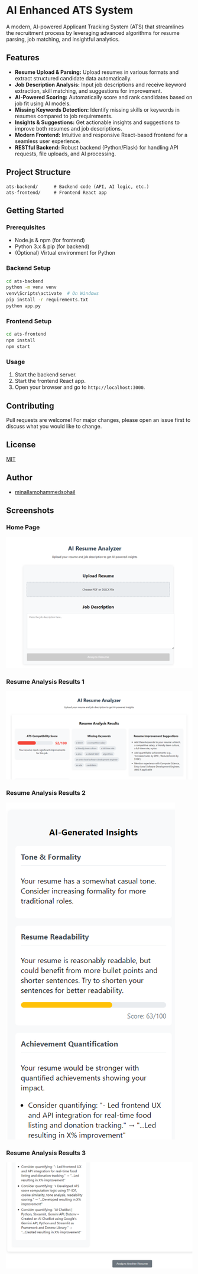 # AI Enhanced ATS System

A modern, AI-powered Applicant Tracking System (ATS) that streamlines the recruitment process by leveraging advanced algorithms for resume parsing, job matching, and insightful analytics.

## Features

- **Resume Upload & Parsing:** Upload resumes in various formats and extract structured candidate data automatically.
- **Job Description Analysis:** Input job descriptions and receive keyword extraction, skill matching, and suggestions for improvement.
- **AI-Powered Scoring:** Automatically score and rank candidates based on job fit using AI models.
- **Missing Keywords Detection:** Identify missing skills or keywords in resumes compared to job requirements.
- **Insights & Suggestions:** Get actionable insights and suggestions to improve both resumes and job descriptions.
- **Modern Frontend:** Intuitive and responsive React-based frontend for a seamless user experience.
- **RESTful Backend:** Robust backend (Python/Flask) for handling API requests, file uploads, and AI processing.

## Project Structure

```
ats-backend/      # Backend code (API, AI logic, etc.)
ats-frontend/     # Frontend React app
```

## Getting Started

### Prerequisites

- Node.js & npm (for frontend)
- Python 3.x & pip (for backend)
- (Optional) Virtual environment for Python

### Backend Setup

```sh
cd ats-backend
python -m venv venv
venv\Scripts\activate  # On Windows
pip install -r requirements.txt
python app.py
```

### Frontend Setup

```sh
cd ats-frontend
npm install
npm start
```

### Usage

1. Start the backend server.
2. Start the frontend React app.
3. Open your browser and go to `http://localhost:3000`.

## Contributing

Pull requests are welcome! For major changes, please open an issue first to discuss what you would like to change.

## License

[MIT](LICENSE)

## Author

- [minallamohammedsohail](https://github.com/minallamohammedsohail)

## Screenshots

### Home Page
![Home Page](screenshots/homepage.png)

### Resume Analysis Results 1
![Results 1](screenshots/res1.png)

### Resume Analysis Results 2
![Results 2](screenshots/res2.png)

### Resume Analysis Results 3
![Results 3](screenshots/res3.png) 
